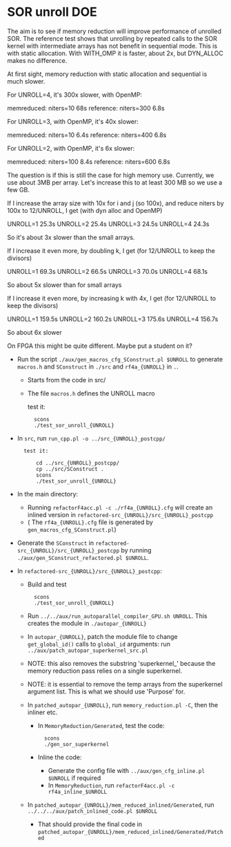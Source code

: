 # SOR unroll DOE

The aim is to see if memory reduction will improve performance of unrolled SOR.
The reference test shows that unrolling by repeated calls to the SOR kernel with intermediate arrays has not benefit in sequential mode.
This is with static allocation. With  WITH_OMP it is faster, about 2x, but DYN_ALLOC makes no difference.

At first sight, memory reduction with static allocation and sequential is much slower.

For UNROLL=4, it's 300x slower, with OpenMP:

memreduced: niters=10  68s
reference: niters=300 6.8s

For UNROLL=3, with OpenMP, it's 40x slower:

memreduced: niters=10  6.4s
reference: niters=400 6.8s

For UNROLL=2, with OpenMP, it's 6x slower:

memreduced: niters=100  8.4s
reference: niters=600 6.8s

The question is if this is still the case for high memory use. Currently, we use about 3MB per array. Let's increase this to at least 300 MB so we use a few GB.

If I increase the array size with 10x for i and j (so 100x), and reduce niters by 100x to 12/UNROLL, I get (with dyn alloc and OpenMP)

UNROLL=1 25.3s
UNROLL=2 25.4s
UNROLL=3 24.5s
UNROLL=4 24.3s

So it's about 3x slower than the small arrays.

If I increase it even more, by doubling k, I get (for 12/UNROLL to keep the divisors)

UNROLL=1 69.3s
UNROLL=2 66.5s
UNROLL=3 70.0s
UNROLL=4 68.1s

So about 5x slower than for small arrays

If I increase it even more, by increasing k with 4x, I get (for 12/UNROLL to keep the divisors)

UNROLL=1 159.5s
UNROLL=2 160.2s
UNROLL=3 175.6s
UNROLL=4 156.7s

So about 6x slower 

On FPGA this might be quite different. Maybe put a student on it?


* Run the script `./aux/gen_macros_cfg_SConstruct.pl $UNROLL` to generate `macros.h` and `SConstruct` in `./src` and `rf4a_{UNROLL}` in `.`.
	* Starts from the code in src/
	* The file `macros.h` defines the UNROLL macro

		test it:

			scons
			./test_sor_unroll_{UNROLL}

* In `src`, run `run_cpp.pl -o ../src_{UNROLL}_postcpp/`

		test it:

			cd ../src_{UNROLL}_postcpp/
			cp ../src/SConstruct .
			scons
			./test_sor_unroll_{UNROLL}

* In the main directory:
	* Running `refactorF4acc.pl -c ./rf4a_{UNROLL}.cfg`  will create an inlined version in `refactored-src_{UNROLL}/src_{UNROLL}_postcpp`
	* ( The `rf4a_{UNROLL}.cfg` file is generated by `gen_macros_cfg_SConstruct.pl`)

* Generate the `SConstruct` in `refactored-src_{UNROLL}/src_{UNROLL}_postcpp` by running `./aux/gen_SConstruct_refactored.pl $UNROLL`.
* In `refactored-src_{UNROLL}/src_{UNROLL}_postcpp`:
	* Build and test

			scons
			./test_sor_unroll_{UNROLL}

	* Run `../../aux/run_autoparallel_compiler_GPU.sh UNROLL`. This creates the module in `./autopar_{UNROLL}`
	* In `autopar_{UNROLL}`, patch the module file to change `get_global_id()` calls to `global_id` arguments: run `../aux/patch_autopar_superkernel_src.pl`
	* NOTE: this also removes the substring 'superkernel_' because the memory reduction pass relies on a single superkernel.
	* NOTE: it is essential to remove the temp arrays from the superkernel argument list. This is what we should use 'Purpose' for.
	* In `patched_autopar_{UNROLL}`, run  `memory_reduction.pl -C`, then the inliner etc.
		* In `MemoryReduction/Generated`, test the code:

				scons
				./gen_sor_superkernel

		* Inline the code:
			- Generate the config file with `../aux/gen_cfg_inline.pl $UNROLL` if required
			- In `MemoryReduction`, run `refactorF4acc.pl -c rf4a_inline_$UNROLL`
	* In `patched_autopar_{UNROLL}/mem_reduced_inlined/Generated`, run  `../../../aux/patch_inlined_code.pl $UNROLL`
		- That should provide the final code in `patched_autopar_{UNROLL}/mem_reduced_inlined/Generated/Patched`



